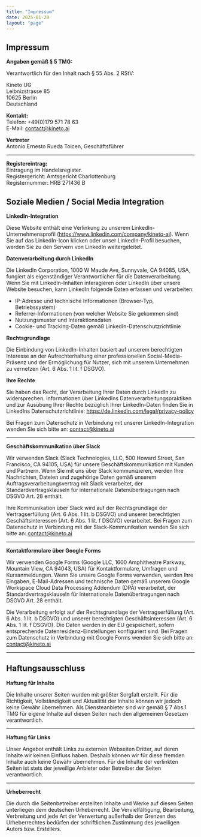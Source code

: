 ```yaml
---
title: "Impressum"
date: 2025-01-20
layout: "page"
---
```


## Impressum 

**Angaben gemäß § 5 TMG:**

Verantwortlich für den Inhalt nach § 55 Abs. 2 RStV:

Kineto UG  
Leibnizstrasse 85  
10625 Berlin  
Deutschland

**Kontakt:**  
Telefon: +49(0)179 571 78 63  
E-Mail: contact@kineto.ai

**Vertreter**  
Antonio Ernesto Rueda Toicen, Geschäftsführer  

_______

**Registereintrag:**  
Eintragung im Handelsregister.  
Registergericht: Amtsgericht Charlottenburg  
Registernummer: HRB 271436 B

## Soziale Medien / Social Media Integration

**LinkedIn-Integration**

Diese Website enthält eine Verlinkung zu unserem LinkedIn-Unternehmensprofil (https://www.linkedin.com/company/kineto-ai). Wenn Sie auf das LinkedIn-Icon klicken oder unser LinkedIn-Profil besuchen, werden Sie zu den Servern von LinkedIn weitergeleitet.

**Datenverarbeitung durch LinkedIn**

Die LinkedIn Corporation, 1000 W Maude Ave, Sunnyvale, CA 94085, USA, fungiert als eigenständiger Verantwortlicher für die Datenverarbeitung. Wenn Sie mit LinkedIn-Inhalten interagieren oder LinkedIn über unsere Website besuchen, kann LinkedIn folgende Daten erfassen und verarbeiten:

- IP-Adresse und technische Informationen (Browser-Typ, Betriebssystem)
- Referrer-Informationen (von welcher Website Sie gekommen sind)
- Nutzungsmuster und Interaktionsdaten
- Cookie- und Tracking-Daten gemäß LinkedIn-Datenschutzrichtlinie

**Rechtsgrundlage**

Die Einbindung von LinkedIn-Inhalten basiert auf unserem berechtigten Interesse an der Aufrechterhaltung einer professionellen Social-Media-Präsenz und der Ermöglichung für Nutzer, sich mit unserem Unternehmen zu vernetzen (Art. 6 Abs. 1 lit. f DSGVO).

**Ihre Rechte**

Sie haben das Recht, der Verarbeitung Ihrer Daten durch LinkedIn zu widersprechen. Informationen über LinkedIns Datenverarbeitungspraktiken und zur Ausübung Ihrer Rechte bezüglich Ihrer LinkedIn-Daten finden Sie in LinkedIns Datenschutzrichtlinie: https://de.linkedin.com/legal/privacy-policy

Bei Fragen zum Datenschutz in Verbindung mit unserer LinkedIn-Integration wenden Sie sich bitte an: contact@kineto.ai

______

**Geschäftskommunikation über Slack**

Wir verwenden Slack (Slack Technologies, LLC, 500 Howard Street, San Francisco, CA 94105, USA) für unsere Geschäftskommunikation mit Kunden und Partnern. Wenn Sie mit uns über Slack kommunizieren, werden Ihre Nachrichten, Dateien und zugehörige Daten gemäß unserem Auftragsverarbeitungsvertrag mit Slack verarbeitet, der Standardvertragsklauseln für internationale Datenübertragungen nach DSGVO Art. 28 enthält.

Ihre Kommunikation über Slack wird auf der Rechtsgrundlage der Vertragserfüllung (Art. 6 Abs. 1 lit. b DSGVO) und unserer berechtigten Geschäftsinteressen (Art. 6 Abs. 1 lit. f DSGVO) verarbeitet. Bei Fragen zum Datenschutz in Verbindung mit der Slack-Kommunikation wenden Sie sich bitte an: contact@kineto.ai

______

**Kontaktformulare über Google Forms**

Wir verwenden Google Forms (Google LLC, 1600 Amphitheatre Parkway, Mountain View, CA 94043, USA) für Kontaktformulare, Umfragen und Kursanmeldungen. Wenn Sie unsere Google Forms verwenden, werden Ihre Eingaben, E-Mail-Adressen und technische Daten gemäß unserem Google Workspace Cloud Data Processing Addendum (DPA) verarbeitet, der Standardvertragsklauseln für internationale Datenübertragungen nach DSGVO Art. 28 enthält.

Die Verarbeitung erfolgt auf der Rechtsgrundlage der Vertragserfüllung (Art. 6 Abs. 1 lit. b DSGVO) und unserer berechtigten Geschäftsinteressen (Art. 6 Abs. 1 lit. f DSGVO). Die Daten werden in der EU gespeichert, sofern entsprechende Datenresidenz-Einstellungen konfiguriert sind. Bei Fragen zum Datenschutz in Verbindung mit Google Forms wenden Sie sich bitte an: contact@kineto.ai

______

## Haftungsausschluss

**Haftung für Inhalte**

Die Inhalte unserer Seiten wurden mit größter Sorgfalt erstellt. Für die Richtigkeit, Vollständigkeit und Aktualität der Inhalte können wir jedoch keine Gewähr übernehmen. Als Diensteanbieter sind wir gemäß § 7 Abs.1 TMG für eigene Inhalte auf diesen Seiten nach den allgemeinen Gesetzen verantwortlich.

______

**Haftung für Links**

Unser Angebot enthält Links zu externen Webseiten Dritter, auf deren Inhalte wir keinen Einfluss haben. Deshalb können wir für diese fremden Inhalte auch keine Gewähr übernehmen. Für die Inhalte der verlinkten Seiten ist stets der jeweilige Anbieter oder Betreiber der Seiten verantwortlich.

______

**Urheberrecht**

Die durch die Seitenbetreiber erstellten Inhalte und Werke auf diesen Seiten unterliegen dem deutschen Urheberrecht. Die Vervielfältigung, Bearbeitung, Verbreitung und jede Art der Verwertung außerhalb der Grenzen des Urheberrechtes bedürfen der schriftlichen Zustimmung des jeweiligen Autors bzw. Erstellers.